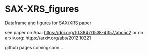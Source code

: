 # SAX-XRS_figures
Dataframe and figures for SAX/XRS paper

see paper on ApJ: https://doi.org/10.3847/1538-4357/abc5c2 or on arxiv.org: https://arxiv.org/abs/2012.10221

github pages coming soon...
